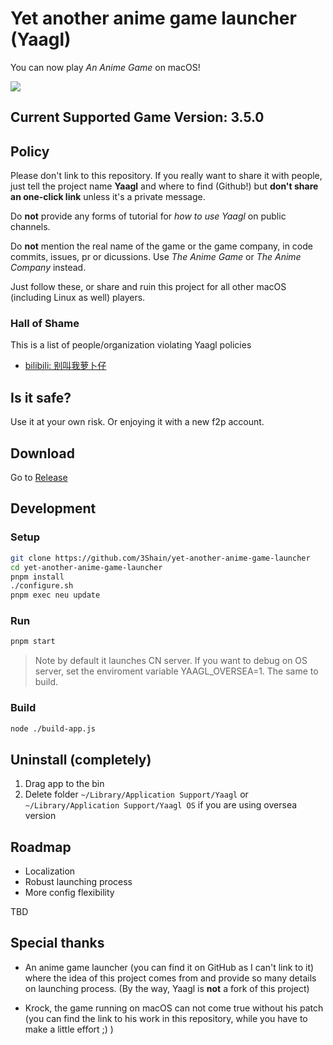 # Yet another anime game launcher (Yaagl)

You can now play _An Anime Game_ on macOS!

 <img src="docs/screenshot35.png">

## Current Supported Game Version: 3.5.0

## Policy

Please don't link to this repository. If you really want to share it with people, just tell the project name __Yaagl__ and where to find (Github!) but __don't share an one-click link__ unless it's a private message.

Do __not__ provide any forms of tutorial for _how to use Yaagl_ on public channels.

Do __not__ mention the real name of the game or the game company, in code commits, issues, pr or dicussions. Use _The Anime Game_ or _The Anime Company_ instead.

Just follow these, or share and ruin this project for all other macOS (including Linux as well) players.

### Hall of Shame

This is a list of people/organization violating Yaagl policies

* [bilibili: 别叫我萝卜仔](https://space.bilibili.com/1451107821)

## Is it safe?

Use it at your own risk. Or enjoying it with a new f2p account.

## Download

Go to [Release](https://github.com/3Shain/yet-another-anime-game-launcher/releases)

## Development

### Setup
```sh
git clone https://github.com/3Shain/yet-another-anime-game-launcher
cd yet-another-anime-game-launcher
pnpm install
./configure.sh
pnpm exec neu update
```


### Run
```sh
pnpm start
```
> Note by default it launches CN server. If you want to debug on OS server, set the enviroment variable YAAGL_OVERSEA=1. The same to build.

### Build
```sh
node ./build-app.js
```

## Uninstall (completely)
1. Drag app to the bin
2. Delete folder `~/Library/Application Support/Yaagl` or `~/Library/Application Support/Yaagl OS` if you are using oversea version

## Roadmap

* Localization
* Robust launching process
* More config flexibility

TBD

## Special thanks
* An anime game launcher (you can find it on GitHub as I can't link to it) where the idea of this project comes from and provide so many details on launching process. (By the way, Yaagl is __not__ a fork of this project)

* Krock, the game running on macOS can not come true without his patch (you can find the link to his work in this repository, while you have to make a little effort ;) )